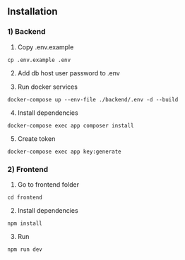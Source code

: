 ## Installation
### 1) Backend
1) Copy .env.example
```
cp .env.example .env
```
2) Add db host user password to .env

3) Run docker services
```
docker-compose up --env-file ./backend/.env -d --build
```
4) Install dependencies
```
docker-compose exec app composer install
```
5) Create token
```
docker-compose exec app key:generate
```

### 2) Frontend

1) Go to frontend folder
```
cd frontend
```
2) Install dependencies
```
npm install
```
3) Run
```
npm run dev
```